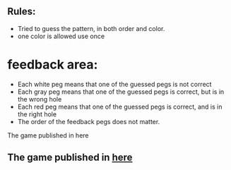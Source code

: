 ## Rules:
* Tried to guess the pattern, in both order and color.
* one color is allowed use once

# feedback area:
* Each white peg means that one of the guessed pegs is not correct
* Each gray peg means that one of the guessed pegs is correct, but is in the wrong hole
* Each red peg means that one of the guessed pegs is correct, and is in the right hole
* The order of the feedback pegs does not matter.

The game published in here
## **The game published in [here](gerry9009.github.io/mastermind-game/)**

 